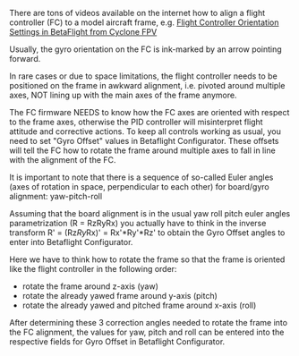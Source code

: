 There are tons of videos available on the internet how to align a flight controller (FC) to a model aircraft frame, e.g. [Flight Controller Orientation Settings in BetaFlight from Cyclone FPV](https://youtu.be/W-a7qCkV8SE)

Usually, the gyro orientation on the FC is ink-marked by an arrow pointing forward.

In rare cases or due to space limitations, the flight controller needs to be positioned on the frame in awkward alignment, i.e. pivoted around multiple axes, NOT lining up with the main axes of the frame anymore.

The FC firmware NEEDS to know how the FC axes are oriented with respect to the frame axes, otherwise the PID controller will misinterpret flight attitude and corrective actions. To keep all controls working as usual, you need to set "Gyro Offset" values in Betaflight Configurator. These offsets will tell the FC how to rotate the frame around multiple axes to fall in line with the alignment of the FC.

It is important to note that there is a sequence of so-called Euler angles (axes of rotation in space, perpendicular to each other) for board/gyro alignment: yaw-pitch-roll

Assuming that the board alignment is in the usual yaw roll pitch euler angles parametrization (R = RzRyRx) you actually have to think in the inverse transform R' = (Rz*Ry*Rx)' = Rx'*Ry'*Rz' to obtain the Gyro Offset angles to enter into Betaflight Configurator.

Here we have to think how to rotate the frame so that the frame is oriented like the flight controller in the following order:

- rotate the frame around z-axis (yaw)
- rotate the already yawed frame around y-axis (pitch)
- rotate the already yawed and pitched frame around x-axis (roll)

After determining these 3 correction angles needed to rotate the frame into the FC alignment, the values for yaw, pitch and roll can be entered into the respective fields for Gyro Offset in Betaflight Configurator.
